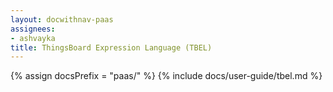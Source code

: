 ```yaml
---
layout: docwithnav-paas
assignees:
- ashvayka
title: ThingsBoard Expression Language (TBEL)
---
```


{% assign docsPrefix = "paas/" %}
{% include docs/user-guide/tbel.md %}
